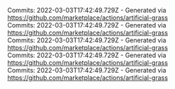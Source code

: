 Commits: 2022-03-03T17:42:49.729Z - Generated via https://github.com/marketplace/actions/artificial-grass
<br>
Commits: 2022-03-03T17:42:49.729Z - Generated via https://github.com/marketplace/actions/artificial-grass
<br>
Commits: 2022-03-03T17:42:49.729Z - Generated via https://github.com/marketplace/actions/artificial-grass
<br>
Commits: 2022-03-03T17:42:49.729Z - Generated via https://github.com/marketplace/actions/artificial-grass
<br>
Commits: 2022-03-03T17:42:49.729Z - Generated via https://github.com/marketplace/actions/artificial-grass
<br>
